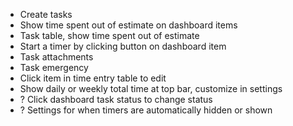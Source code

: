 - Create tasks
- Show time spent out of estimate on dashboard items
- Task table, show time spent out of estimate
- Start a timer by clicking button on dashboard item
- Task attachments
- Task emergency
- Click item in time entry table to edit
- Show daily or weekly total time at top bar, customize in settings
- ? Click dashboard task status to change status
- ? Settings for when timers are automatically hidden or shown